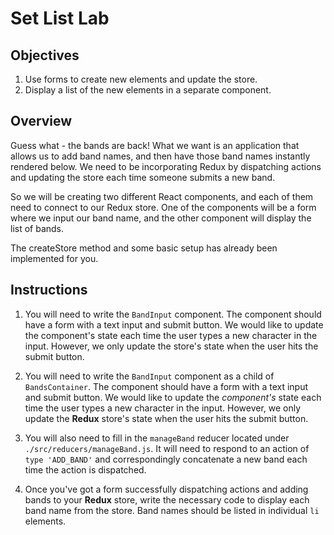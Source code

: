 # Set List Lab

## Objectives

1. Use forms to create new elements and update the store.
2. Display a list of the new elements in a separate component.

## Overview

Guess what - the bands are back! What we want is an application that allows us to add band names, and then have those band names instantly rendered below. We need to be incorporating Redux by dispatching actions and updating the store each time someone submits a new band.

So we will be creating two different React components, and each of them need to connect to our Redux store. One of the components will be a form where we input our band name, and the other component will display the list of bands.

The createStore method and some basic setup has already been implemented for you.

## Instructions

1. You will need to write the `BandInput` component. The component should have a form with a text input and submit button. We would like to update the component's state each time the user types a new character in the input. However, we only update the store's state when the user hits the submit button.

2. You will need to write the `BandInput` component as a child of
`BandsContainer`. The component should have a form with a text input and submit
button. We would like to update the *component's* state each time the user types
a new character in the input. However, we only update the __Redux__ store's
state when the user hits the submit button.

3. You will also need to fill in the `manageBand` reducer located under
`./src/reducers/manageBand.js`. It will need to respond to an action of `type
'ADD_BAND'` and correspondingly concatenate a new band each time the action is
dispatched.

4. Once you've got a form successfully dispatching actions and adding bands to
your __Redux__ store, write the necessary code to display each band name from
the store. Band names should be listed in individual `li` elements.
